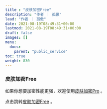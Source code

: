 ```yaml
---
title : "皮肤加密Free"
description: "作者 ｜ 孤傲"
lead: "作者 ｜ 孤傲"
date: 2021-08-19T08:49:31+00:00
lastmod: 2021-08-19T08:49:31+00:00
draft: false 
images: []
menu:
  docs:
    parent: "public_service"
toc: true
weight: 830
---
```


### 皮肤加密Free

如果你想要加密性能更强，欢迎使用[皮肤加密Pro](https://skin.gushao.club/docs/extra_service/skinencryptpro/) 。

点击跳转[皮肤加密Free](https://skin.gushao.club/docs/public_service/SkinEncrypt/) 。
